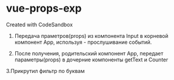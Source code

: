 # vue-props-exp

Created with CodeSandbox

1. Передача праметров(props) из компонента Input в корневой компонент App, используя - прослушивание событий.

2. После получения, родительский компонент App, передает параметры(props) в дочерние компоненты getText и Counter

3.Прикрутил фильтр по буквам
